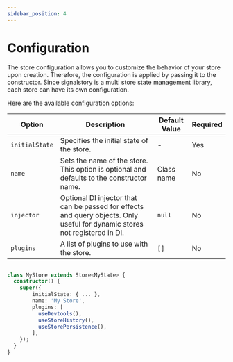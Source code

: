 ```yaml
---
sidebar_position: 4
---
```


# Configuration

The store configuration allows you to customize the behavior of your store upon creation. Therefore, the configuration is applied by passing it to the constructor. Since signalstory is a multi store state management library, each store can have its own configuration.

Here are the available configuration options:

| Option         | Description                                                                                                                 | Default Value | Required |
| -------------- | --------------------------------------------------------------------------------------------------------------------------- | ------------- | -------- |
| `initialState` | Specifies the initial state of the store.                                                                                   | -             | Yes      |
| `name`         | Sets the name of the store. This option is optional and defaults to the constructor name.                                   | Class name    | No       |
| `injector`     | Optional DI injector that can be passed for effects and query objects. Only useful for dynamic stores not registered in DI. | `null`        | No       |
| `plugins`      | A list of plugins to use with the store.                                                                                    | `[]`          | No       |

```typescript

class MyStore extends Store<MyState> {
  constructor() {
    super({
        initialState: { ... },
        name: 'My Store',
        plugins: [
          useDevtools(),
          useStoreHistory(),
          useStorePersistence(),
        ],
    });
  }
}

```
